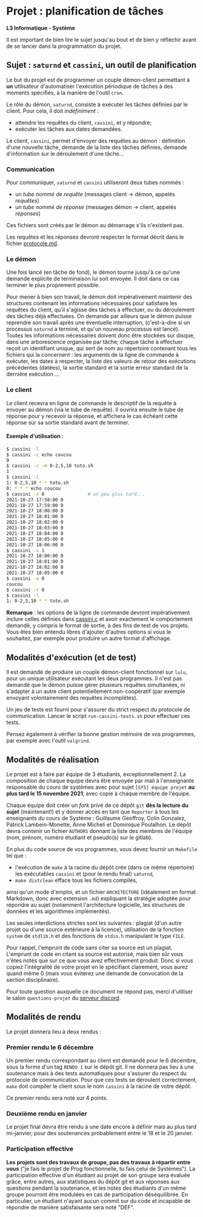 Projet : planification de tâches
================================

**L3 Informatique - Système**

Il est important de bien lire le sujet jusqu'au bout et de bien y réfléchir avant de se lancer dans la programmation du
projet.

## Sujet : `saturnd` et `cassini`, un outil de planification

Le but du projet est de programmer un couple démon-client permettant à
**un** utilisateur d'automatiser l'exécution périodique de tâches à des moments spécifiés, à la manière de
l'outil `cron`.

Le rôle du démon, `saturnd`, consiste à exécuter les tâches définies par le client. Pour cela, il doit _indéfiniment_ :

- attendre les requêtes du client, `cassini`, et y répondre;
- exécuter les tâches aux dates demandées.

Le client, `cassini`, permet d'envoyer des requêtes au démon :
définition d'une nouvelle tâche, demande de la liste des tâches définies, demande d'information sur le déroulement d'une
tâche...

### Communication

Pour communiquer, `saturnd` et `cassini` utiliseront deux tubes nommés :

- un _tube nommé de requête_ (messages client -> démon, appelés _requêtes_)
- un _tube nommé de réponse_ (messages démon -> client, appelés _réponses_)

Ces fichiers sont créés par le démon au démarrage s'ils n'existent pas.

Les requêtes et les réponses devront respecter le format décrit dans le fichier [protocole.md](protocole.md).

### Le démon

Une fois lancé (en tâche de fond), le démon tourne jusqu'à ce qu'une demande explicite de terminaison lui soit envoyée.
Il doit dans ce cas terminer le plus proprement possible.

Pour mener à bien son travail, le démon doit impérativement maintenir des structures contenant les informations
nécessaires pour satisfaire les requêtes du client, qu'il s'agisse des tâches à effectuer, ou du déroulement des tâches
déjà effectuées. On demande par ailleurs que le démon puisse reprendre son travail après une éventuelle interruption,
(c'est-à-dire si un processus `saturnd` a terminé, et qu'un nouveau processus est lancé). Toutes les informations
nécessaires doivent donc être stockées sur disque, dans une arborescence organisée par tâche; chaque tâche à effectuer
reçoit un identifiant unique, qui sert de nom au répertoire contenant tous les fichiers qui la concernent : les
arguments de la ligne de commande à exécuter, les dates à respecter, la liste des valeurs de retour des exécutions
précédentes (datées), la sortie standard et la sortie erreur standard de la dernière exécution ...

### Le client

Le client recevra en ligne de commande le descriptif de la requête à envoyer au démon (via le tube de requête). Il
ouvrira ensuite le tube de réponse pour y recevoir la réponse, et affichera le cas échéant cette réponse sur sa sortie
standard avant de terminer.

#### Exemple d'utilisation :

```bash
$ cassini -l
$ cassini -c echo coucou
0
$ cassini -c -m 0-2,5,10 toto.sh
1
$ cassini -l
1: 0-2,5,10 * * toto.sh
0: * * * echo coucou
$ cassini -x 0                # un peu plus tard...
2021-10-27 17:58:00 0
2021-10-27 17:59:00 0
2021-10-27 18:00:00 0
2021-10-27 18:01:00 0
2021-10-27 18:02:00 0
2021-10-27 18:03:00 0
2021-10-27 18:04:00 0
2021-10-27 18:05:00 0
2021-10-27 18:06:00 0
$ cassini -x 1
2021-10-27 18:00:00 0
2021-10-27 18:01:00 0
2021-10-27 18:02:00 0
2021-10-27 18:05:00 0
$ cassini -o 0
coucou
$ cassini -r 0
$ cassini -l
1: 0-2,5,10 * * toto.sh
```

**Remarque** : les options de la ligne de commande devront impérativement inclure celles définies
dans [cassini.c](src/cassini.c) et avoir exactement le comportement demandé, y compris le format de sortie, à des fins
de test de vos projets. Vous êtes bien entendu libres d'ajouter d'autres options si vous le souhaitez, par exemple pour
produire un autre format d'affichage.

## Modalités d'exécution (et de test)

Il est demandé de produire un couple démon-client fonctionnel sur
`lulu`, pour un unique utilisateur exécutant les deux programmes. Il n'est pas demandé que le démon puisse gérer
plusieurs requêtes simultanées, ni s'adapter à un autre client potentiellement non-coopératif (par exemple envoyant
volontairement des requêtes incomplètes).

Un jeu de tests est fourni pour s'assurer du strict respect du protocole de communication. Lancer le
script `run-cassini-tests.sh` pour effectuer ces tests.

Pensez également à vérifier la bonne gestion mémoire de vos programmes, par exemple avec l'outil `valgrind`.

## Modalités de réalisation

Le projet est à faire par équipe de 3 étudiants, exceptionnellement 2. La composition de chaque équipe devra être
envoyée par mail à l'enseignante responsable du cours de systèmes avec pour sujet `[SY5]
équipe projet` **au plus tard le 15 novembre 2021**, avec copie à chaque membre de l'équipe.

Chaque équipe doit créer un _fork_ privé de ce dépôt `git` **dès la lecture du sujet** (maintenant!) et y donner accès
en tant que `Reporter`
à tous les enseignants du cours de Système : Guillaume Geoffroy, Colin Gonzalez, Patrick Lambein-Monette, Anne Micheli
et Dominique Poulalhon. Le dépôt devra contenir un fichier `AUTHORS` donnant la liste des membres de l'équipe (nom,
prénom, numéro étudiant et pseudo(s) sur le gitlab).

En plus du code source de vos programmes, vous devez fournir un `Makefile` tel que :

- l'exécution de `make` à la racine du dépôt crée (dans ce même répertoire)
  les exécutables `cassini` et (pour le rendu final) `saturnd`,
- `make distclean` efface tous les fichiers compilés,

ainsi qu'un mode d'emploi, et un fichier `ARCHITECTURE` (idéalement en format Markdown, donc avec extension `.md`)
expliquant la stratégie adoptée pour répondre au sujet (notamment l'architecture logicielle, les structures de données
et les algorithmes implémentés).

Les seules interdictions strictes sont les suivantes : plagiat (d'un autre projet ou d'une source extérieure à la
licence), utilisation de la fonction `system` de `stdlib.h` et des fonctions de `stdio.h`
manipulant le type `FILE`.

Pour rappel, l'emprunt de code sans citer sa source est un plagiat. L'emprunt de code en citant sa source est autorisé,
mais bien sûr vous n'êtes notés que sur ce que vous avez effectivement produit. Donc si vous copiez l'intégralité de
votre projet en le spécifiant clairement, vous aurez quand même 0 (mais vous éviterez une demande de convocation de la
section disciplinaire).

Pour toute question auxquelle ce document ne répond pas, merci d'utiliser le salon `questions-projet`
du [serveur discord](https://discord.gg/7ArJtu8Xnv).

## Modalités de rendu

Le projet donnera lieu à deux rendus :

### Premier rendu le 6 décembre

Un premier rendu correspondant au client est demandé pour le 6 décembre, sous la forme d'un tag `RENDU 1` sur le dépôt
git. Il ne donnera pas lieu à une soutenance mais à des tests automatiques pour s'assurer du respect du protocole de
communication. Pour que ces tests se déroulent correctement, `make` doit compiler le client sous le nom `cassini` à la
racine de votre dépôt.

Ce premier rendu sera noté sur 4 points.

### Deuxième rendu en janvier

Le projet final devra être rendu à une date encore à définir mais au plus tard mi-janvier, pour des soutenances
probablement entre le 18 et le 20 janvier.

### Participation effective

**Les projets sont des travaux de groupe, pas des travaux à répartir entre vous** ("je fais le projet de Prog
fonctionnelle, tu fais celui de Systèmes"). La participation effective d'un étudiant au projet de son groupe sera
évaluée grâce, entre autres, aux statistiques du dépôt git et aux réponses aux questions pendant la soutenance, et les
notes des étudiants d'un même groupe pourront être modulées en cas de participation déséquilibrée. En particulier, un
étudiant n'ayant aucun commit sur du code et incapable de répondre de manière satisfaisante sera noté "DEF".


